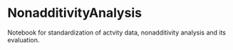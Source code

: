 # NonadditivityAnalysis
Notebook for standardization of actvity data, nonadditivity analysis and its evaluation.
